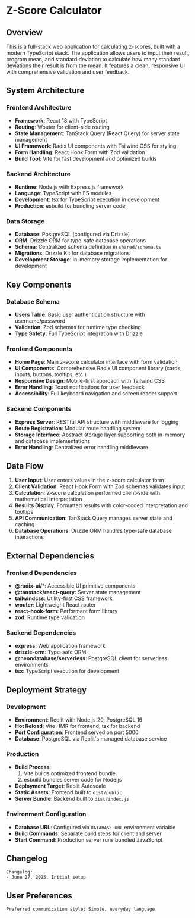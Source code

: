 # Z-Score Calculator

## Overview

This is a full-stack web application for calculating z-scores, built with a modern TypeScript stack. The application allows users to input their result, program mean, and standard deviation to calculate how many standard deviations their result is from the mean. It features a clean, responsive UI with comprehensive validation and user feedback.

## System Architecture

### Frontend Architecture
- **Framework**: React 18 with TypeScript
- **Routing**: Wouter for client-side routing
- **State Management**: TanStack Query (React Query) for server state management
- **UI Framework**: Radix UI components with Tailwind CSS for styling
- **Form Handling**: React Hook Form with Zod validation
- **Build Tool**: Vite for fast development and optimized builds

### Backend Architecture
- **Runtime**: Node.js with Express.js framework
- **Language**: TypeScript with ES modules
- **Development**: tsx for TypeScript execution in development
- **Production**: esbuild for bundling server code

### Data Storage
- **Database**: PostgreSQL (configured via Drizzle)
- **ORM**: Drizzle ORM for type-safe database operations
- **Schema**: Centralized schema definition in `shared/schema.ts`
- **Migrations**: Drizzle Kit for database migrations
- **Development Storage**: In-memory storage implementation for development

## Key Components

### Database Schema
- **Users Table**: Basic user authentication structure with username/password
- **Validation**: Zod schemas for runtime type checking
- **Type Safety**: Full TypeScript integration with Drizzle

### Frontend Components
- **Home Page**: Main z-score calculator interface with form validation
- **UI Components**: Comprehensive Radix UI component library (cards, inputs, buttons, tooltips, etc.)
- **Responsive Design**: Mobile-first approach with Tailwind CSS
- **Error Handling**: Toast notifications for user feedback
- **Accessibility**: Full keyboard navigation and screen reader support

### Backend Components
- **Express Server**: RESTful API structure with middleware for logging
- **Route Registration**: Modular route handling system
- **Storage Interface**: Abstract storage layer supporting both in-memory and database implementations
- **Error Handling**: Centralized error handling middleware

## Data Flow

1. **User Input**: User enters values in the z-score calculator form
2. **Client Validation**: React Hook Form with Zod schemas validates input
3. **Calculation**: Z-score calculation performed client-side with mathematical interpretation
4. **Results Display**: Formatted results with color-coded interpretation and tooltips
5. **API Communication**: TanStack Query manages server state and caching
6. **Database Operations**: Drizzle ORM handles type-safe database interactions

## External Dependencies

### Frontend Dependencies
- **@radix-ui/***: Accessible UI primitive components
- **@tanstack/react-query**: Server state management
- **tailwindcss**: Utility-first CSS framework
- **wouter**: Lightweight React router
- **react-hook-form**: Performant form library
- **zod**: Runtime type validation

### Backend Dependencies
- **express**: Web application framework
- **drizzle-orm**: Type-safe ORM
- **@neondatabase/serverless**: PostgreSQL client for serverless environments
- **tsx**: TypeScript execution for development

## Deployment Strategy

### Development
- **Environment**: Replit with Node.js 20, PostgreSQL 16
- **Hot Reload**: Vite HMR for frontend, tsx for backend
- **Port Configuration**: Frontend served on port 5000
- **Database**: PostgreSQL via Replit's managed database service

### Production
- **Build Process**: 
  1. Vite builds optimized frontend bundle
  2. esbuild bundles server code for Node.js
- **Deployment Target**: Replit Autoscale
- **Static Assets**: Frontend built to `dist/public`
- **Server Bundle**: Backend built to `dist/index.js`

### Environment Configuration
- **Database URL**: Configured via `DATABASE_URL` environment variable
- **Build Commands**: Separate build steps for client and server
- **Start Command**: Production server runs bundled JavaScript

## Changelog

```
Changelog:
- June 27, 2025. Initial setup
```

## User Preferences

```
Preferred communication style: Simple, everyday language.
```